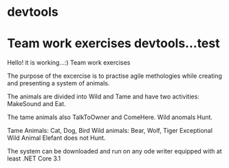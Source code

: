 # devtools
# Team work exercises devtools...test
Hello! it is working...:)
Team work exercises

The purpose of the excercise is to practise agile methologies while creating and presenting a system of animals.

The animals are divided into Wild and Tame and have two activities: MakeSound and Eat. 

The tame animals also TalkToOwner and ComeHere. Wild anomals Hunt. 

Tame Animals: Cat, Dog, Bird
Wild animals: Bear, Wolf, Tiger
Exceptional Wild Animal Elefant does not Hunt.

The system can be downloaded and run on any ode writer equipped with at least .NET Core 3.1

